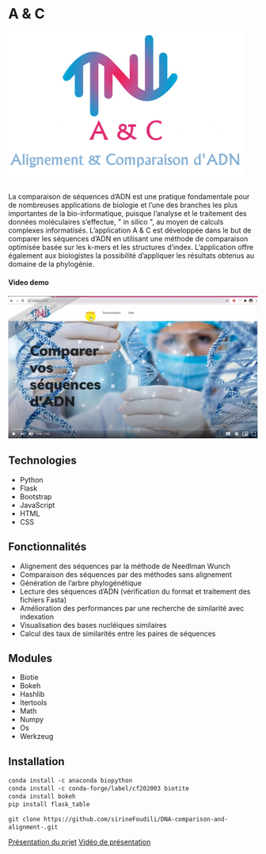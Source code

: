 # A & C
![Alignement & Comparaison d'ADN](./Documentation/LOGO.png)
##  
  La comparaison de séquences d’ADN est une pratique fondamentale pour de nombreuses applications de biologie et l’une des branches les plus importantes de la bio-informatique, puisque l’analyse et le traitement des données moléculaires s’effectue, " in silico ", au moyen de calculs complexes informatisés. 
  L’application A & C est développée dans le but de comparer les séquences d’ADN en utilisant une méthode de comparaison optimisée basée sur les k-mers et les structures d’index.
  L’application offre également aux biologistes la possibilité d’appliquer les résultats obtenus au domaine de la phylogénie.

#### Video demo
[![Présentation de l'application](./Documentation/video.png)](https://drive.google.com/file/d/15cHuQAKPvwgSF_W8bW1z_4dr2_3SDuQY/view?usp=sharing)
## Technologies
* Python
* Flask
* Bootstrap
* JavaScript
* HTML
* CSS
## Fonctionnalités
* Alignement des séquences par la méthode de Needlman Wunch
* Comparaison des séquences par des méthodes sans alignement
* Génération de l’arbre phylogénétique
* Lecture des séquences d’ADN (vérification du format et traitement des fichiers Fasta)
* Amélioration des performances par une recherche de similarité avec indexation
* Visualisation des bases nucléiques similaires
* Calcul des taux de similarités entre les paires de séquences
## Modules
* Biotie
* Bokeh
* Hashlib
* Itertools
* Math
* Numpy 
* Os 
* Werkzeug
## Installation
```
conda install -c anaconda biopython
conda install -c conda-forge/label/cf202003 biotite
conda install bokeh
pip install flask_table
```
```
git clone https://github.com/sirineFoudili/DNA-comparison-and-alignment-.git
```
[Présentation du prjet](https://drive.google.com/file/d/1wsgqZsdEcNtdtA9HEJBTqn2U-O8QK1bF/view?usp=sharing)
[Vidéo de présentation](https://drive.google.com/file/d/1cd4jTruTzgSD5K6m3uvq5hsDWQwFqF4T/view?usp=sharing)


